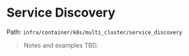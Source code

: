# Service Discovery

Path: `infra/container/k8s/multi_cluster/service_discovery`

> Notes and examples TBD.
